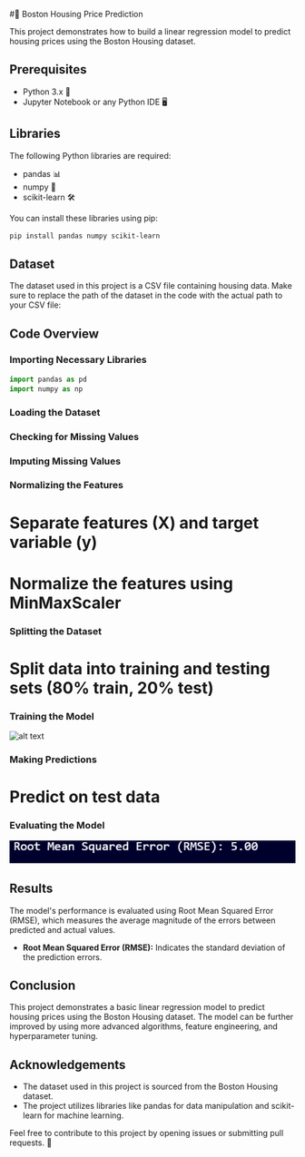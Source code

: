 #🏡 Boston Housing Price Prediction

This project demonstrates how to build a linear regression model to predict housing prices using the Boston Housing dataset.

## Prerequisites

- Python 3.x 🐍
- Jupyter Notebook or any Python IDE 🖥️

## Libraries

The following Python libraries are required:

- pandas 📊
- numpy 🔢
- scikit-learn 🛠️

You can install these libraries using pip:

```bash
pip install pandas numpy scikit-learn
```

## Dataset

The dataset used in this project is a CSV file containing housing data. Make sure to replace the path of the dataset in the code with the actual path to your CSV file:

## Code Overview

### Importing Necessary Libraries

```python
import pandas as pd
import numpy as np
```

### Loading the Dataset
### Checking for Missing Values
### Imputing Missing Values
### Normalizing the Features
# Separate features (X) and target variable (y)
# Normalize the features using MinMaxScaler
### Splitting the Dataset
# Split data into training and testing sets (80% train, 20% test)
### Training the Model
![alt text](<Screenshot 2025-01-20 202930-1-1.png>)
### Making Predictions
# Predict on test data
### Evaluating the Model
![alt text](<Screenshot 2025-01-20 205805-1.png>)



## Results

The model's performance is evaluated using Root Mean Squared Error (RMSE), which measures the average magnitude of the errors between predicted and actual values.

- **Root Mean Squared Error (RMSE):** Indicates the standard deviation of the prediction errors.

## Conclusion

This project demonstrates a basic linear regression model to predict housing prices using the Boston Housing dataset. The model can be further improved by using more advanced algorithms, feature engineering, and hyperparameter tuning.

## Acknowledgements

- The dataset used in this project is sourced from the Boston Housing dataset.
- The project utilizes libraries like pandas for data manipulation and scikit-learn for machine learning.

Feel free to contribute to this project by opening issues or submitting pull requests. 🤝
```
